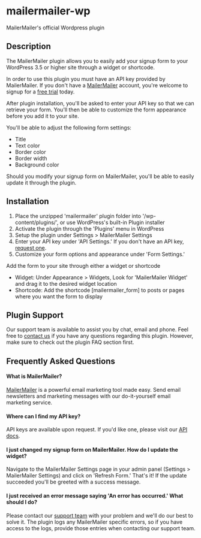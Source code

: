 # mailermailer-wp

MailerMailer's official Wordpress plugin

## Description

The MailerMailer plugin allows you to easily add your signup form to your WordPress 3.5 or higher site through a widget or shortcode.

In order to use this plugin you must have an API key provided by MailerMailer. If you don't have a 
[MailerMailer](http://www.mailermailer.com/index.rwp) account, you're welcome to signup for a [free trial](https://www.mailermailer.com/signup.rwp) today.

After plugin installation, you'll be asked to enter your API key so that we can retrieve your form. You'll then be able to customize the form appearance before you add it to your site. 

You'll be able to adjust the following form settings:
* Title
* Text color
* Border color
* Border width
* Background color

Should you modify your signup form on MailerMailer, you'll be able to easily update it through the plugin.

## Installation

1. Place the unzipped 'mailermailer' plugin folder into '/wp-content/plugins/', or use WordPress's built-in Plugin installer
2. Activate the plugin through the 'Plugins' menu in WordPress
3. Setup the plugin under Settings > MailerMailer Settings
4. Enter your API key under 'API Settings.' If you don't have an API key, [request one](http://www.mailermailer.com/api/getting-started/index.rwp).
5. Customize your form options and appearance under 'Form Settings.'

Add the form to your site through either a widget or shortcode
* Widget: Under Appearance > Widgets, Look for 'MailerMailer Widget' and drag it to the desired widget location
* Shortcode: Add the shortcode [mailermailer_form] to posts or pages where you want the form to display

## Plugin Support
Our support team is available to assist you by chat, email and phone. Feel free to [contact us](http://www.mailermailer.com/support/index.rwp)
if you have any questions regarding this plugin. However, make sure to check out the plugin FAQ section first.

## Frequently Asked Questions

#### What is MailerMailer?

[MailerMailer](http://www.mailermailer.com/features/index.rwp) is a powerful email marketing tool made easy. 
Send email newsletters and marketing messages with our do-it-yourself email marketing service.

#### Where can I find my API key?

API keys are available upon request. If you'd like one, please visit our [API docs](http://www.mailermailer.com/api/getting-started/index.rwp).

#### I just changed my signup form on MailerMailer. How do I update the widget?

Navigate to the MailerMailer Settings page in your admin panel (Settings > MailerMailer Settings) and click
on 'Refresh Form.' That's it! If the update succeeded you'll be greeted with a success message.

#### I just received an error message saying 'An error has occurred.' What should I do?

Please contact our [support team](http://www.mailermailer.com/support/index.rwp) with your problem and we'll do our best to solve it.
The plugin logs any MailerMailer specific errors, so if you have access to the logs, provide those entries when contacting our support team.